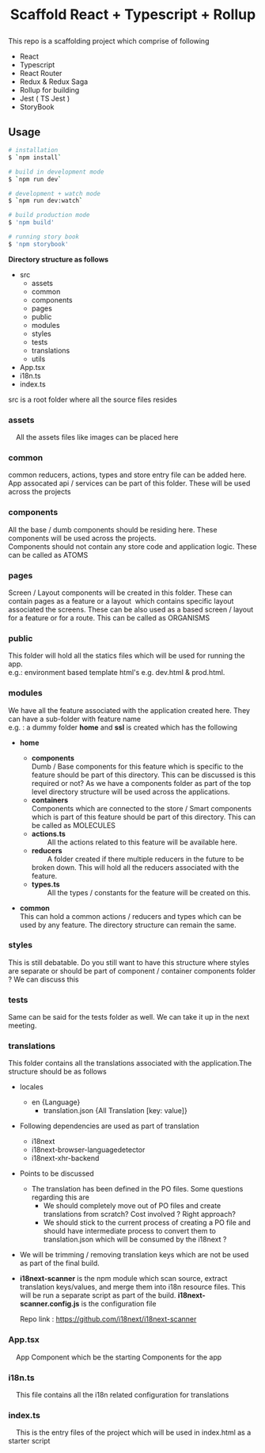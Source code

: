 

# <p align="center">Scaffold React + Typescript + Rollup</p>

This repo is a scaffolding project which comprise of following


- React
- Typescript
- React Router
- Redux & Redux Saga
- Rollup for building
- Jest ( TS Jest )
- StoryBook

## Usage

```zsh
# installation
$ `npm install`

# build in development mode
$ `npm run dev`

# development + watch mode
$ `npm run dev:watch`

# build production mode
$ 'npm build'

# running story book
$ 'npm storybook'

```
**Directory structure as follows** <br>
- src <br>
    - assets <br>
    - common <br>
    - components <br>
    - pages <br>
    - public <br>
    - modules <br>
    - styles <br>
    - tests <br>
    - translations <br>
    - utils <br>
- App.tsx <br>
- i18n.ts <br>
- index.ts <br>

src is a root folder where all the source files resides <br>

### **assets**
    All the assets files like images can be placed here<br>

### **common**
common reducers, actions, types and store entry file can be added here. App assocated api / services can be part of this folder. These will be used across the projects<br>

### **components**
All the base / dumb components should be residing here. These components will be used across the projects. <br>
Components should not contain any store code and application logic. These can be called as ATOMS <br>

### **pages**
Screen / Layout components will be created in this folder. These can contain pages as a feature or a layout 
which contains specific layout associated the screens. These can be also used as a based screen / layout for a feature
or for a route. This can be called as ORGANISMS

### **public** 
This folder will hold all the statics files which will be used for running the app.<br>
e.g.: environment based template html's e.g. dev.html & prod.html. <br>

### **modules**
We have all the feature associated with the application created here. They can have a sub-folder with feature name <br>
e.g. : a dummy folder **home** and **ssl** is created which has the following <br>
- **home** <br>
    - **components** <br>
        Dumb / Base components for this feature which is specific to the feature should be part of this directory. 
        This can be discussed is this required or not? As we have a components folder as part of the top 
        level directory structure will be used across the applications.
    - **containers** <br>
        Components which are connected to the store / Smart components which is part of this feature should be part of this directory. This can be called as MOLECULES
    - **actions.ts** <br>
        All the actions related to this feature will be available here.
    - **reducers** <br>
        A folder created if there multiple reducers in the future to be broken down. This will hold all the reducers associated with the feature.
    - **types.ts** <br>
        All the types / constants for the feature will be created on this. <br>

- **common** <br>
This can hold a common actions / reducers and types which can be used by any feature. The directory structure can remain the same.

### **styles** <br>
This is still debatable. Do you still want to have this structure where styles are separate or should be part of component / container components folder ? We can discuss this <br>

### **tests** <br>
Same can be said for the tests folder as well. We can take it up in the next meeting.

### **translations** <br>
This folder contains all the translations associated with the application.The structure should be as follows
- locales
    - en {Language}
        - translation.json {All Translation [key: value]}

- Following dependencies are used as part of translation <br>
    - i18next
    - i18next-browser-languagedetector
    - i18next-xhr-backend <br>
- Points to be discussed <br>
    - The translation has been defined in the PO files. Some questions regarding this are
        - We should completely move out of PO files and create translations from scratch? Cost involved ? Right approach?
        - We should stick to the current process of creating a PO file and should have intermediate process to convert them to translation.json which will be consumed by the i18next ?

- We will be trimming / removing translation keys which are not be used as part of the final build.
- **i18next-scanner** is the npm module which scan source, extract translation keys/values, and merge them into i18n resource files. 
This will be run a separate script as part of the build. **i18next-scanner.config.js** is the configuration file

    Repo link : https://github.com/i18next/i18next-scanner <br>


### App.tsx <br>
    App Component which be the starting Components for the app <br>
 
### <b>i18n.ts</b> <br>
    This file contains all the i18n related configuration for translations <br>

### index.ts <br>
    This is the entry files of the project which will be used in index.html as a starter script <br>


